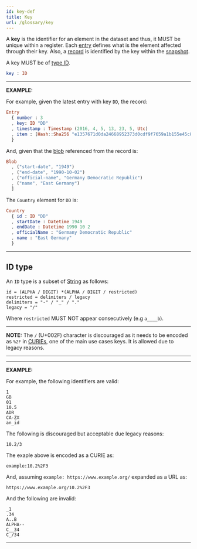 ```yaml
---
id: key-def
title: Key
url: /glossary/key
---
```


A **key** is the identifier for an element in the dataset and thus, it MUST be
unique within a register. Each [entry](/glossary/entry#key) defines what is
the element affected through their key. Also, a [record](/glossary/record) is
identified by the key within the [snapshot](/glossary/snapshot).

A key MUST be of [type ID](#id-type).

```elm
key : ID
```

***
**EXAMPLE:**

For example, given the latest entry with key `DD`, the record:

```elm
Entry
  { number : 3
  , key: ID "DD"
  , timestamp : Timestamp (2016, 4, 5, 13, 23, 5, Utc)
  , item : [Hash::Sha256 "e1357671d0da24668952373d0cdf9f7659a1b155e45c8fb3c2f24331e46edc26"]
  }
```

And, given that the [blob](/glossary/blob) referenced from the record is:

```elm
Blob
  , ("start-date", "1949")
  , ("end-date", "1990-10-02")
  , ("official-name", "Germany Democratic Republic")
  , ("name", "East Germany")
  ]
```

The `Country` element for `DD` is:

```elm
Country
  { id : ID "DD"
  , startDate : Datetime 1949
  , endDate : Datetime 1990 10 2
  , officialName : "Germany Democratic Republic"
  , name : "East Germany"
  }
```
***

## ID type

An `ID` type is a subset of [String](/datatypes/string) as follows:

```abnf
id = (ALPHA / DIGIT) *(ALPHA / DIGIT / restricted)
restricted = delimiters / legacy
delimiters = "-" / "_" / "."
legacy = "/"
```

Where `restricted` MUST NOT appear consecutively (e.g `a____b`).

***
**NOTE:** The `/` (U+002F) character is discouraged as it needs to be encoded
as `%2F` in [CURIEs](/datatype/curie), one of the main use cases keys. It is
allowed due to legacy reasons.
***

***
**EXAMPLE:**

For example, the following identifiers are valid:

```
1
GB
01
10.5
ADR
CA-ZX
an_id
```

The following is discouraged but acceptable due legacy reasons:

```
10.2/3
```

The exaple above is encoded as a CURIE as:

```
example:10.2%2F3
```

And, assuming `example: https://www.example.org/` expanded as a URL as:

```
https://www.example.org/10.2%2F3
```

And the following are invalid:

```
_1
.34
A..B
ALPHA--
C__34
C_/34
```
***
